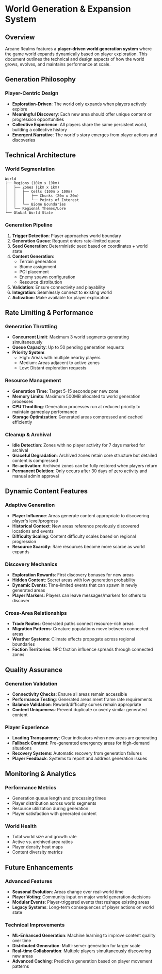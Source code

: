 # World Generation & Expansion System

## Overview
Arcane Realms features a **player-driven world generation system** where the game world expands dynamically based on player exploration. This document outlines the technical and design aspects of how the world grows, evolves, and maintains performance at scale.

## Generation Philosophy

### Player-Centric Design
- **Exploration-Driven**: The world only expands when players actively explore
- **Meaningful Discovery**: Each new area should offer unique content or progression opportunities
- **Collective Experience**: All players share the same persistent world, building a collective history
- **Emergent Narrative**: The world's story emerges from player actions and discoveries

## Technical Architecture

### World Segmentation
```
World
├── Regions (10km x 10km)
│   ├── Zones (1km x 1km)
│   │   ├── Cells (100m x 100m)
│   │   │   ├── Chunks (20m x 20m)
│   │   │   └── Points of Interest
│   │   └── Biome Boundaries
│   └── Regional Themes/Lore
└── Global World State
```

### Generation Pipeline
1. **Trigger Detection**: Player approaches world boundary
2. **Generation Queue**: Request enters rate-limited queue
3. **Seed Generation**: Deterministic seed based on coordinates + world state
4. **Content Generation**: 
   - Terrain generation
   - Biome assignment
   - POI placement
   - Enemy spawn configuration
   - Resource distribution
5. **Validation**: Ensure connectivity and playability
6. **Integration**: Seamlessly connect to existing world
7. **Activation**: Make available for player exploration

## Rate Limiting & Performance

### Generation Throttling
- **Concurrent Limit**: Maximum 3 world segments generating simultaneously
- **Queue Capacity**: Up to 50 pending generation requests
- **Priority System**: 
  - High: Areas with multiple nearby players
  - Medium: Areas adjacent to active zones
  - Low: Distant exploration requests

### Resource Management
- **Generation Time**: Target 5-15 seconds per new zone
- **Memory Limits**: Maximum 500MB allocated to world generation processes
- **CPU Throttling**: Generation processes run at reduced priority to maintain gameplay performance
- **Storage Optimization**: Generated areas compressed and cached efficiently

### Cleanup & Archival
- **Idle Detection**: Zones with no player activity for 7 days marked for archival
- **Graceful Degradation**: Archived zones retain core structure but detailed content is compressed
- **Re-activation**: Archived zones can be fully restored when players return
- **Permanent Deletion**: Only occurs after 30 days of zero activity and manual admin approval

## Dynamic Content Features

### Adaptive Generation
- **Player Influence**: Areas generate content appropriate to discovering player's level/progress
- **Historical Context**: New areas reference previously discovered locations and events
- **Difficulty Scaling**: Content difficulty scales based on regional progression
- **Resource Scarcity**: Rare resources become more scarce as world expands

### Discovery Mechanics
- **Exploration Rewards**: First discovery bonuses for new areas
- **Hidden Content**: Secret areas with low generation probability
- **Dynamic Events**: Time-limited events that can spawn in newly generated areas
- **Player Markers**: Players can leave messages/markers for others to discover

### Cross-Area Relationships
- **Trade Routes**: Generated paths connect resource-rich areas
- **Migration Patterns**: Creature populations move between connected areas
- **Weather Systems**: Climate effects propagate across regional boundaries
- **Faction Territories**: NPC faction influence spreads through connected zones

## Quality Assurance

### Generation Validation
- **Connectivity Checks**: Ensure all areas remain accessible
- **Performance Testing**: Generated areas meet frame rate requirements
- **Balance Validation**: Reward/difficulty curves remain appropriate
- **Content Uniqueness**: Prevent duplicate or overly similar generated content

### Player Experience
- **Loading Transparency**: Clear indicators when new areas are generating
- **Fallback Content**: Pre-generated emergency areas for high-demand situations
- **Recovery Systems**: Automatic recovery from generation failures
- **Player Feedback**: Systems to report and address generation issues

## Monitoring & Analytics

### Performance Metrics
- Generation queue length and processing times
- Player distribution across world segments
- Resource utilization during generation
- Player satisfaction with generated content

### World Health
- Total world size and growth rate
- Active vs. archived area ratios
- Player density heat maps
- Content diversity metrics

## Future Enhancements

### Advanced Features
- **Seasonal Evolution**: Areas change over real-world time
- **Player Voting**: Community input on major world generation decisions
- **Modular Events**: Player-triggered events that reshape existing areas
- **Legacy Systems**: Long-term consequences of player actions on world state

### Technical Improvements
- **ML-Enhanced Generation**: Machine learning to improve content quality over time
- **Distributed Generation**: Multi-server generation for larger scale
- **Real-time Collaboration**: Multiple players simultaneously discovering new areas
- **Advanced Caching**: Predictive generation based on player movement patterns
